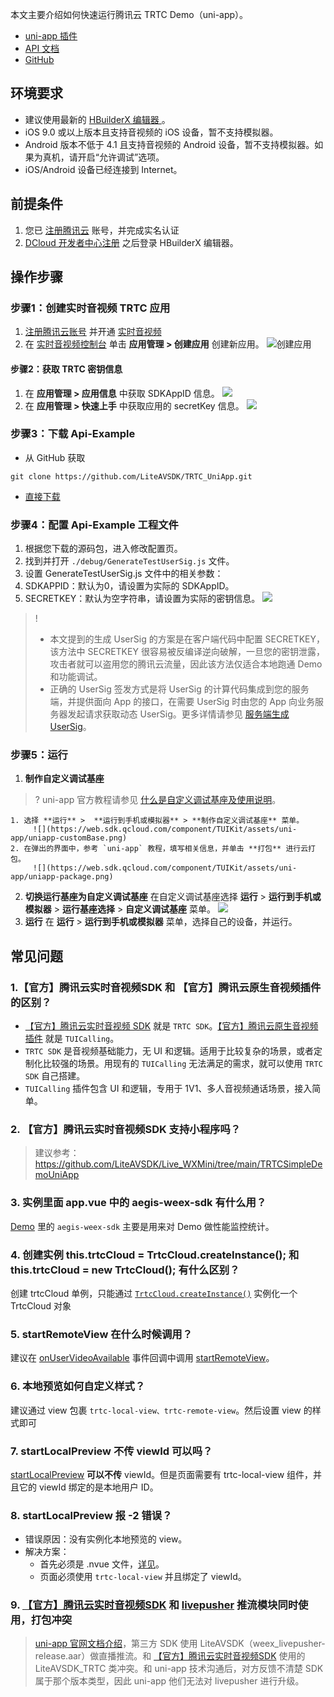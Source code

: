 本文主要介绍如何快速运行腾讯云 TRTC Demo（uni-app）。
- [uni-app 插件](https://ext.dcloud.net.cn/plugin?id=7774)
- [API 文档](https://web.sdk.qcloud.com/trtc/uniapp/doc/zh-cn/TrtcCloud.html#enterRoom)
- [GitHub](https://github.com/LiteAVSDK/TRTC_UniApp)

## 环境要求
- 建议使用最新的 [HBuilderX 编辑器 ](https://www.dcloud.io/hbuilderx.html)。
- iOS 9.0 或以上版本且支持音视频的 iOS 设备，暂不支持模拟器。
- Android 版本不低于 4.1 且支持音视频的 Android 设备，暂不支持模拟器。如果为真机，请开启“允许调试”选项。
- iOS/Android 设备已经连接到 Internet。

## 前提条件
1. 您已 [注册腾讯云](https://cloud.tencent.com/register?s_url=https%3A%2F%2Fcloud.tencent.com%2Fdocument%2Fproduct%2F647%2F49327) 账号，并完成实名认证
2. [DCloud 开发者中心注册](https://dev.dcloud.net.cn/) 之后登录 HBuilderX 编辑器。

## 操作步骤
[](id:step1)
### 步骤1：创建实时音视频 TRTC 应用
1. [注册腾讯云账号](https://cloud.tencent.com/register?s_url=https%3A%2F%2Fcloud.tencent.com%2Fdocument%2Fproduct%2F647%2F49327) 并开通 [实时音视频](https://console.cloud.tencent.com/trtc)
2. 在 [实时音视频控制台](https://console.cloud.tencent.com/trtc) 单击 **应用管理 > 创建应用** 创建新应用。
  ![创建应用](https://main.qcloudimg.com/raw/34f87b8c0a817d8d3e49baac5b82a1fa.png)

[](id:step2)
#### 步骤2：获取 TRTC 密钥信息
1. 在 **应用管理 > 应用信息** 中获取 SDKAppID 信息。
  ![](https://qcloudimg.tencent-cloud.cn/raw/f7915fbbeb48518c2b25a413960f3432.png)
2. 在 **应用管理 > 快速上手** 中获取应用的 secretKey 信息。
  ![](https://qcloudimg.tencent-cloud.cn/raw/06d38bbdbaf43e1f2b444edae00019fa.png)

[](id:step3)
### 步骤3：下载 Api-Example
- 从 GitHub 获取
```
git clone https://github.com/LiteAVSDK/TRTC_UniApp.git
```
- [直接下载](https://web.sdk.qcloud.com/trtc/uniapp/download/Api-Example.zip)

[](id:step4)
### 步骤4：配置 Api-Example 工程文件
1. 根据您下载的源码包，进入修改配置页。
2. 找到并打开 `./debug/GenerateTestUserSig.js` 文件。
3. 设置 GenerateTestUserSig.js 文件中的相关参数：
  1. SDKAPPID：默认为0，请设置为实际的 SDKAppID。
  2. SECRETKEY：默认为空字符串，请设置为实际的密钥信息。
![](https://web.sdk.qcloud.com/component/TUIKit/assets/uni-app/config.png)
   
> !
> - 本文提到的生成 UserSig 的方案是在客户端代码中配置 SECRETKEY，该方法中 SECRETKEY 很容易被反编译逆向破解，一旦您的密钥泄露，攻击者就可以盗用您的腾讯云流量，因此该方法仅适合本地跑通 Demo 和功能调试。
> - 正确的 UserSig 签发方式是将 UserSig 的计算代码集成到您的服务端，并提供面向 App 的接口，在需要 UserSig 时由您的 App 向业务服务器发起请求获取动态 UserSig。更多详情请参见 [服务端生成 UserSig](https://cloud.tencent.com/document/product/647/17275)。

### 步骤5：运行
1. **制作自定义调试基座**
> ? uni-app 官方教程请参见 [什么是自定义调试基座及使用说明](https://ask.dcloud.net.cn/article/35115)。
> 
	1. 选择 **运行** >  **运行到手机或模拟器** > **制作自定义调试基座** 菜单。
		 ![](https://web.sdk.qcloud.com/component/TUIKit/assets/uni-app/uniapp-customBase.png)
	2. 在弹出的界面中，参考 `uni-app` 教程，填写相关信息，并单击 **打包** 进行云打包。
		 ![](https://web.sdk.qcloud.com/component/TUIKit/assets/uni-app/uniapp-package.png)
2. **切换运行基座为自定义调试基座**
在自定义调试基座选择 **运行** > **运行到手机或模拟器** > **运行基座选择** > **自定义调试基座** 菜单。
![](https://web.sdk.qcloud.com/component/TUIKit/assets/uni-app/uniapp-selectCustomBase.png)
3. **运行**
在 **运行** > **运行到手机或模拟器** 菜单，选择自己的设备，并运行。

## 常见问题
### 1.【官方】腾讯云实时音视频SDK 和 【官方】腾讯云原生音视频插件的区别？
- [【官方】腾讯云实时音视频 SDK](https://ext.dcloud.net.cn/plugin?id=7774) 就是 `TRTC SDK`。[【官方】腾讯云原生音视频插件](https://ext.dcloud.net.cn/plugin?id=7097) 就是 `TUICalling`。
- `TRTC SDK` 是音视频基础能力，无 UI 和逻辑。适用于比较复杂的场景，或者定制化比较强的场景。用现有的 `TUICalling` 无法满足的需求，就可以使用 `TRTC SDK` 自己搭建。
- `TUICalling` 插件包含 UI 和逻辑，专用于 1V1、多人音视频通话场景，接入简单。

### 2. 【官方】腾讯云实时音视频SDK 支持小程序吗？
> 建议参考：https://github.com/LiteAVSDK/Live_WXMini/tree/main/TRTCSimpleDemoUniApp

### 3. 实例里面 app.vue 中的 aegis-weex-sdk 有什么用？
[Demo](https://web.sdk.qcloud.com/trtc/uniapp/download/Api-Example.zip) 里的 `aegis-weex-sdk` 主要是用来对 Demo 做性能监控统计。

### 4. 创建实例 this.trtcCloud = TrtcCloud.createInstance(); 和 this.trtcCloud = new TrtcCloud(); 有什么区别？
创建 trtcCloud 单例，只能通过 [`TrtcCloud.createInstance()`](https://web.sdk.qcloud.com/trtc/uniapp/doc/zh-cn/TrtcCloud.html#.createInstance) 实例化一个 TrtcCloud 对象

### 5. startRemoteView 在什么时候调用？
建议在 [onUserVideoAvailable](https://web.sdk.qcloud.com/trtc/uniapp/doc/zh-cn/TRTCCallback.html#event:onUserVideoAvailable) 事件回调中调用 [startRemoteView](https://web.sdk.qcloud.com/trtc/uniapp/doc/zh-cn/TrtcCloud.html#stopLocalPreview)。

### 6. 本地预览如何自定义样式？
建议通过 view 包裹 `trtc-local-view、trtc-remote-view`。然后设置 view 的样式即可

### 7. startLocalPreview 不传 viewId 可以吗？
[startLocalPreview](https://web.sdk.qcloud.com/trtc/uniapp/doc/zh-cn/TrtcCloud.html#startLocalPreview) **可以不传** viewId。但是页面需要有 trtc-local-view 组件，并且它的 viewId 绑定的是本地用户 ID。

### 8. startLocalPreview 报 -2 错误？
- 错误原因：没有实例化本地预览的 view。
- 解决方案：
	- 首先必须是 .nvue 文件，[详见](https://nativesupport.dcloud.net.cn/NativePlugin/course/ios)。
	- 页面必须使用 `trtc-local-view` 并且绑定了 viewId。

### 9. [【官方】腾讯云实时音视频SDK](https://ext.dcloud.net.cn/plugin?id=7774) 和 [livepusher](https://nativesupport.dcloud.net.cn/AppDocs/usemodule/androidModuleConfig/android_Library) 推流模块同时使用，打包冲突
> [uni-app 官网文档介绍](https://nativesupport.dcloud.net.cn/AppDocs/usemodule/androidModuleConfig/android_Library)，第三方 SDK 使用 LiteAVSDK（weex_livepusher-release.aar）做直播推流。和 [【官方】腾讯云实时音视频SDK](https://ext.dcloud.net.cn/plugin?id=7774) 使用的 LiteAVSDK_TRTC 类冲突。和 uni-app 技术沟通后，对方反馈不清楚 SDK 属于那个版本类型，因此 uni-app 他们无法对 livepusher 进行升级。
